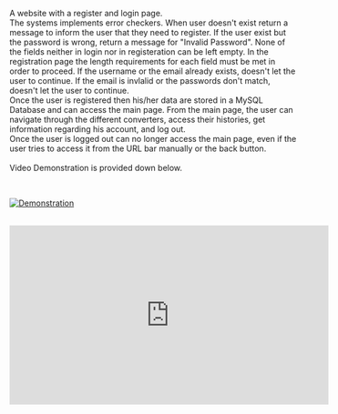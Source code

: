A website with a register and login page. </br>
The systems implements error checkers. When user doesn't exist return a message to inform the user that they need to register. If the user exist but the password is wrong, return a message for "Invalid Password". None of the fields neither in login nor in registeration can be left empty. In the registration page the length requirements for each field must be met in order to proceed. If the username or the email already exists, doesn't let the user to continue. If the email is invlalid or the passwords don't match, doesn't let the user to continue. </br>
Once the user is registered then his/her data are stored in a MySQL Database and can access the main page. From the main page, the user can navigate through the different converters, access their histories, get information regarding his account, and log out. </br>
Once the user is logged out can no longer access the main page, even if the user tries to access it from the URL bar manually or the back button. </br>
</br>
Video Demonstration is provided down below. </br>

</br>

[![Demonstration](https://img.youtube.com/vi/5_X75FmM8Eo/0.jpg)](https://www.youtube.com/embed/5_X75FmM8Eo) </br>

</br>

<iframe width="560" height="315" src="https://www.youtube.com/embed/5_X75FmM8Eo" title="YouTube video player" frameborder="0" allow="accelerometer; autoplay; clipboard-write; encrypted-media; gyroscope; picture-in-picture" allowfullscreen></iframe>
